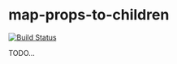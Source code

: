 # map-props-to-children

[![Build Status](https://travis-ci.org/nulogy/map-props-to-children.svg?branch=master)](https://travis-ci.org/nulogy/map-props-to-children)

TODO...